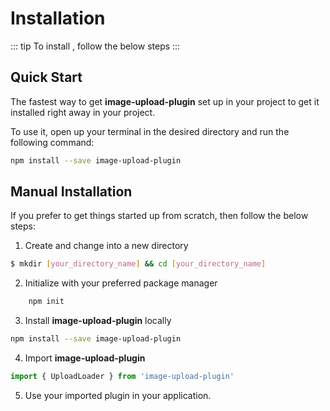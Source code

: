 # Installation

::: tip
To install , follow the below steps
:::

## Quick Start
The fastest way  to get **image-upload-plugin** set up in your project  to get it installed right away in your project.

To use it,  open up your terminal  in the desired directory and run the following command:
```bash
npm install --save image-upload-plugin

```


## Manual Installation

If you prefer to get things started up from scratch, then follow the below steps:

1. Create and change into a new directory
```bash
$ mkdir [your_directory_name] && cd [your_directory_name]
```
2. Initialize with your preferred package manager
```bash 
    npm init
```
3. Install **image-upload-plugin** locally
```bash
npm install --save image-upload-plugin
```
4. Import **image-upload-plugin**
```javascript
import { UploadLoader } from 'image-upload-plugin'
```

5. Use your imported plugin in your application.